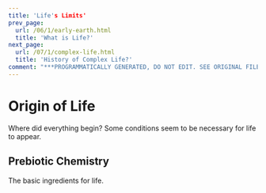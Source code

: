 ```yaml
---
title: 'Life's Limits'
prev_page:
  url: /06/1/early-earth.html
  title: 'What is Life?'
next_page:
  url: /07/1/complex-life.html
  title: 'History of Complex Life?'
comment: "***PROGRAMMATICALLY GENERATED, DO NOT EDIT. SEE ORIGINAL FILES IN /content***"
---
```

# Origin of Life

Where did everything begin? Some conditions seem to be necessary for life to appear.

## Prebiotic Chemistry

The basic ingredients for life.
